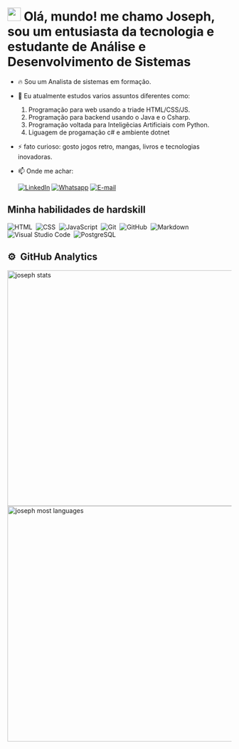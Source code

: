 ### 

<h1 align="left" >
  <img src="https://raw.githubusercontent.com/kaueMarques/kaueMarques/master/hi.gif" height="30px">
  Olá, mundo! me chamo Joseph, sou um entusiasta da tecnologia e estudante de Análise e Desenvolvimento de Sistemas
</h1>
<p align="left"> 
  

- 🔥 Sou um Analista de sistemas em formação.
- 🌱 Eu atualmente estudos varios assuntos diferentes como:
     <ol>
       <li> Programação para web usando a triade HTML/CSS/JS. </li>
       <li> Programação para backend usando o Java e o Csharp. </li>
       <li> Programação voltada para Inteligêcias Artificiais com Python. </li>
       <li>Liguagem de progamação c# e ambiente dotnet </li>
    </ol>
- ⚡ fato curioso: gosto jogos retro, mangas, livros e tecnologias inovadoras.
- 📫 Onde me achar:
  
  [![LinkedIn](https://img.shields.io/badge/LinkedIn-0077B5?style=for-the-badge&logo=linkedin&logoColor=white)](https://www.linkedin.com/in/josephcostaribeiro/)
  [![Whatsapp](https://img.shields.io/badge/WhatsApp-25D366?style=for-the-badge&logo=whatsapp&logoColor=white)](https://wa.me/5598985034848)
  [![E-mail](https://img.shields.io/badge/Gmail-D14836?style=for-the-badge&logo=gmail&logoColor=white)](mailto:jojojosephdacostaribeiro@gmail.com)
    

## Minha habilidades de hardskill
  
![HTML](https://img.shields.io/badge/-HTML-05122A?style=flat&logo=HTML5)&nbsp;
![CSS](https://img.shields.io/badge/-CSS-05122A?style=flat&logo=CSS3&logoColor=1572B6)&nbsp;
![JavaScript](https://img.shields.io/badge/-JavaScript-05122A?style=flat&logo=javascript)&nbsp;
![Git](https://img.shields.io/badge/-Git-05122A?style=flat&logo=git)&nbsp;
![GitHub](https://img.shields.io/badge/-GitHub-05122A?style=flat&logo=github)&nbsp;
![Markdown](https://img.shields.io/badge/-Markdown-05122A?style=flat&logo=markdown)&nbsp;
![Visual Studio Code](https://img.shields.io/badge/-Visual%20Studio%20Code-05122A?style=flat&logo=visual-studio-code&logoColor=007ACC)&nbsp;
![PostgreSQL](https://img.shields.io/badge/-PostgreSQL-05122A?style=flat&logo=postgresql)&nbsp; 

## ⚙️ &nbsp;GitHub Analytics

<p align="left">
<img width="530em" src="https://github-readme-stats.vercel.app/api?username=josephDcostaR&show_icons=true&theme=vision-friendly-dark" alt="joseph stats"/>
<img width="530em" src="https://github-readme-stats.vercel.app/api/top-langs/?username=josephDcostaR&layout=compact&theme=vision-friendly-dark" alt="joseph most languages"/>
</p>

<br><br>

